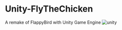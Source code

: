 # Unity-FlyTheChicken
A remake of FlappyBird with Unity Game Engine
![unity](https://user-images.githubusercontent.com/16855188/110342991-38989a80-8056-11eb-8427-a9294a0bfdea.JPG)

